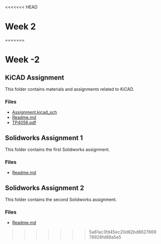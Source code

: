 <<<<<<< HEAD
# Week 2
=======
# Week -2

## KiCAD Assignment
This folder contains materials and assignments related to KiCAD.

### Files
- [Assignment.kicad_sch](KiCAD%20Assignment/Assignment.kicad_sch)
- [Readme.md](KiCAD%20Assignment/Readme.md)
- [TP4056.pdf](KiCAD%20Assignment/TP4056.pdf)

## Solidworks Assignment 1
This folder contains the first Solidworks assignment.

### Files
- [Readme.md](Solidworks%20Assignment%201/Readme.md)

## Solidworks Assignment 2
This folder contains the second Solidworks assignment.

### Files
- [Readme.md](Solidworks%20Assignment%202/Readme.md)
>>>>>>> 5a61ac3fd45ec20d82bd862766978928fd88a5e5
